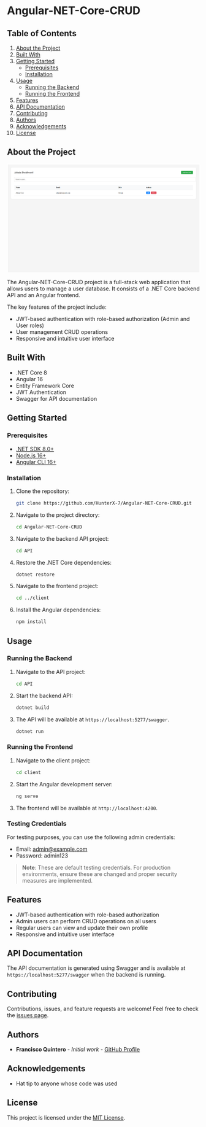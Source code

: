 # Angular-NET-Core-CRUD

## Table of Contents
1. [About the Project](#about-the-project)
2. [Built With](#built-with)
3. [Getting Started](#getting-started)
   - [Prerequisites](#prerequisites)
   - [Installation](#installation)
4. [Usage](#usage)
   - [Running the Backend](#running-the-backend)
   - [Running the Frontend](#running-the-frontend)
5. [Features](#features)
6. [API Documentation](#api-documentation)
7. [Contributing](#contributing)
8. [Authors](#authors)
9. [Acknowledgements](#acknowledgements)
10. [License](#license)

## About the Project
![alt text](image.png)

The Angular-NET-Core-CRUD project is a full-stack web application that allows users to manage a user database. It consists of a .NET Core backend API and an Angular frontend.

The key features of the project include:
- JWT-based authentication with role-based authorization (Admin and User roles)
- User management CRUD operations
- Responsive and intuitive user interface

## Built With
- .NET Core 8
- Angular 16
- Entity Framework Core
- JWT Authentication
- Swagger for API documentation

## Getting Started

### Prerequisites
- [.NET SDK 8.0+](https://dotnet.microsoft.com/en-us/download)
- [Node.js 16+](https://nodejs.org/en/)
- [Angular CLI 16+](https://angular.io/cli)

### Installation
1. Clone the repository:
   ```sh
   git clone https://github.com/HunterX-7/Angular-NET-Core-CRUD.git
2. Navigate to the project directory:
    ```sh
    cd Angular-NET-Core-CRUD
3. Navigate to the backend API project:
    ```sh
    cd API
4. Restore the .NET Core dependencies:
    ```sh
    dotnet restore
5. Navigate to the frontend project:
    ```sh
    cd ../client
6. Install the Angular dependencies:
    ```sh
    npm install
## Usage

### Running the Backend
1. Navigate to the API project:
    ```sh
    cd API
2. Start the backend API:
    ```sh
    dotnet build
3. The API will be available at `https://localhost:5277/swagger`.
    ```sh
    dotnet run
### Running the Frontend
1. Navigate to the client project:
    ```sh
    cd client
2. Start the Angular development server:
    ```sh
    ng serve
3. The frontend will be available at `http://localhost:4200`.

### Testing Credentials
For testing purposes, you can use the following admin credentials:
- Email: admin@example.com
- Password: admin123

> **Note**: These are default testing credentials. For production environments, ensure these are changed and proper security measures are implemented.

## Features
- JWT-based authentication with role-based authorization
- Admin users can perform CRUD operations on all users
- Regular users can view and update their own profile
- Responsive and intuitive user interface

## API Documentation
The API documentation is generated using Swagger and is available at `https://localhost:5277/swagger` when the backend is running.

## Contributing
Contributions, issues, and feature requests are welcome! Feel free to check the [issues page](https://github.com/HunterX-7/Angular-NET-Core-CRUD/issues).

## Authors
- **Francisco Quintero** - *Initial work* - [GitHub Profile](https://github.com/HunterX-7)

## Acknowledgements
- Hat tip to anyone whose code was used

## License
This project is licensed under the [MIT License](LICENSE).
